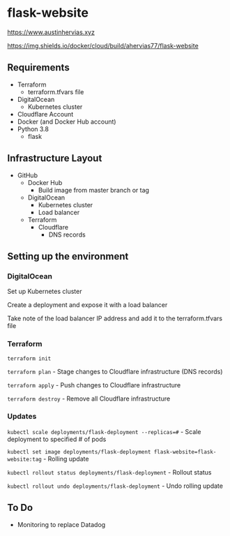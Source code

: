# flask-website
https://www.austinhervias.xyz

https://img.shields.io/docker/cloud/build/ahervias77/flask-website
## Requirements
* Terraform
    * terraform.tfvars file
* DigitalOcean
    * Kubernetes cluster
* Cloudflare Account
* Docker (and Docker Hub account)
* Python 3.8
    * flask
## Infrastructure Layout
* GitHub
    * Docker Hub
        * Build image from master branch or tag
    * DigitalOcean
        * Kubernetes cluster
        * Load balancer
    * Terraform
        * Cloudflare
            * DNS records
    
## Setting up the environment
### DigitalOcean
Set up Kubernetes cluster

Create a deployment and expose it with a load balancer

Take note of the load balancer IP address and add it to the terraform.tfvars file

### Terraform
`terraform init`

`terraform plan` - Stage changes to Cloudflare infrastructure (DNS records)

`terraform apply` - Push changes to Cloudflare infrastructure

`terraform destroy` - Remove all Cloudflare infrastructure

### Updates
`kubectl scale deployments/flask-deployment --replicas=#` - Scale deployment to specified # of pods

`kubectl set image deployments/flask-deployment flask-website=flask-website:tag` - Rolling update

`kubectl rollout status deployments/flask-deployment` - Rollout status

`kubectl rollout undo deployments/flask-deployment` - Undo rolling update

## To Do
* Monitoring to replace Datadog